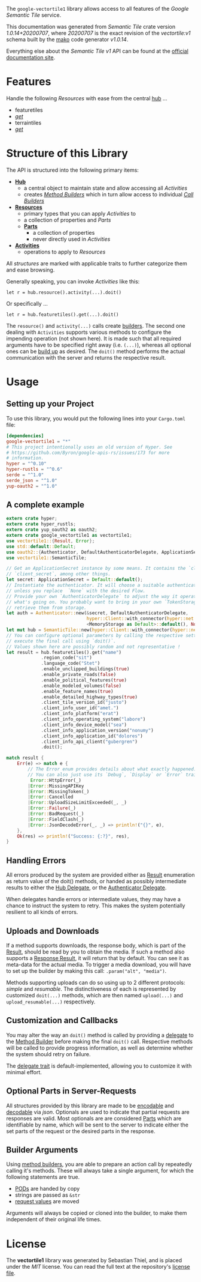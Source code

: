 <!---
DO NOT EDIT !
This file was generated automatically from 'src/mako/api/README.md.mako'
DO NOT EDIT !
-->
The `google-vectortile1` library allows access to all features of the *Google Semantic Tile* service.

This documentation was generated from *Semantic Tile* crate version *1.0.14+20200707*, where *20200707* is the exact revision of the *vectortile:v1* schema built by the [mako](http://www.makotemplates.org/) code generator *v1.0.14*.

Everything else about the *Semantic Tile* *v1* API can be found at the
[official documentation site](https://developers.google.com/maps/contact-sales/).
# Features

Handle the following *Resources* with ease from the central [hub](https://docs.rs/google-vectortile1/1.0.14+20200707/google_vectortile1/struct.SemanticTile.html) ... 

* featuretiles
 * [*get*](https://docs.rs/google-vectortile1/1.0.14+20200707/google_vectortile1/struct.FeaturetileGetCall.html)
* terraintiles
 * [*get*](https://docs.rs/google-vectortile1/1.0.14+20200707/google_vectortile1/struct.TerraintileGetCall.html)




# Structure of this Library

The API is structured into the following primary items:

* **[Hub](https://docs.rs/google-vectortile1/1.0.14+20200707/google_vectortile1/struct.SemanticTile.html)**
    * a central object to maintain state and allow accessing all *Activities*
    * creates [*Method Builders*](https://docs.rs/google-vectortile1/1.0.14+20200707/google_vectortile1/trait.MethodsBuilder.html) which in turn
      allow access to individual [*Call Builders*](https://docs.rs/google-vectortile1/1.0.14+20200707/google_vectortile1/trait.CallBuilder.html)
* **[Resources](https://docs.rs/google-vectortile1/1.0.14+20200707/google_vectortile1/trait.Resource.html)**
    * primary types that you can apply *Activities* to
    * a collection of properties and *Parts*
    * **[Parts](https://docs.rs/google-vectortile1/1.0.14+20200707/google_vectortile1/trait.Part.html)**
        * a collection of properties
        * never directly used in *Activities*
* **[Activities](https://docs.rs/google-vectortile1/1.0.14+20200707/google_vectortile1/trait.CallBuilder.html)**
    * operations to apply to *Resources*

All *structures* are marked with applicable traits to further categorize them and ease browsing.

Generally speaking, you can invoke *Activities* like this:

```Rust,ignore
let r = hub.resource().activity(...).doit()
```

Or specifically ...

```ignore
let r = hub.featuretiles().get(...).doit()
```

The `resource()` and `activity(...)` calls create [builders][builder-pattern]. The second one dealing with `Activities` 
supports various methods to configure the impending operation (not shown here). It is made such that all required arguments have to be 
specified right away (i.e. `(...)`), whereas all optional ones can be [build up][builder-pattern] as desired.
The `doit()` method performs the actual communication with the server and returns the respective result.

# Usage

## Setting up your Project

To use this library, you would put the following lines into your `Cargo.toml` file:

```toml
[dependencies]
google-vectortile1 = "*"
# This project intentionally uses an old version of Hyper. See
# https://github.com/Byron/google-apis-rs/issues/173 for more
# information.
hyper = "^0.10"
hyper-rustls = "^0.6"
serde = "^1.0"
serde_json = "^1.0"
yup-oauth2 = "^1.0"
```

## A complete example

```Rust
extern crate hyper;
extern crate hyper_rustls;
extern crate yup_oauth2 as oauth2;
extern crate google_vectortile1 as vectortile1;
use vectortile1::{Result, Error};
use std::default::Default;
use oauth2::{Authenticator, DefaultAuthenticatorDelegate, ApplicationSecret, MemoryStorage};
use vectortile1::SemanticTile;

// Get an ApplicationSecret instance by some means. It contains the `client_id` and 
// `client_secret`, among other things.
let secret: ApplicationSecret = Default::default();
// Instantiate the authenticator. It will choose a suitable authentication flow for you, 
// unless you replace  `None` with the desired Flow.
// Provide your own `AuthenticatorDelegate` to adjust the way it operates and get feedback about 
// what's going on. You probably want to bring in your own `TokenStorage` to persist tokens and
// retrieve them from storage.
let auth = Authenticator::new(&secret, DefaultAuthenticatorDelegate,
                              hyper::Client::with_connector(hyper::net::HttpsConnector::new(hyper_rustls::TlsClient::new())),
                              <MemoryStorage as Default>::default(), None);
let mut hub = SemanticTile::new(hyper::Client::with_connector(hyper::net::HttpsConnector::new(hyper_rustls::TlsClient::new())), auth);
// You can configure optional parameters by calling the respective setters at will, and
// execute the final call using `doit()`.
// Values shown here are possibly random and not representative !
let result = hub.featuretiles().get("name")
             .region_code("sit")
             .language_code("Stet")
             .enable_unclipped_buildings(true)
             .enable_private_roads(false)
             .enable_political_features(true)
             .enable_modeled_volumes(false)
             .enable_feature_names(true)
             .enable_detailed_highway_types(true)
             .client_tile_version_id("justo")
             .client_info_user_id("amet.")
             .client_info_platform("erat")
             .client_info_operating_system("labore")
             .client_info_device_model("sea")
             .client_info_application_version("nonumy")
             .client_info_application_id("dolores")
             .client_info_api_client("gubergren")
             .doit();

match result {
    Err(e) => match e {
        // The Error enum provides details about what exactly happened.
        // You can also just use its `Debug`, `Display` or `Error` traits
         Error::HttpError(_)
        |Error::MissingAPIKey
        |Error::MissingToken(_)
        |Error::Cancelled
        |Error::UploadSizeLimitExceeded(_, _)
        |Error::Failure(_)
        |Error::BadRequest(_)
        |Error::FieldClash(_)
        |Error::JsonDecodeError(_, _) => println!("{}", e),
    },
    Ok(res) => println!("Success: {:?}", res),
}

```
## Handling Errors

All errors produced by the system are provided either as [Result](https://docs.rs/google-vectortile1/1.0.14+20200707/google_vectortile1/enum.Result.html) enumeration as return value of 
the doit() methods, or handed as possibly intermediate results to either the 
[Hub Delegate](https://docs.rs/google-vectortile1/1.0.14+20200707/google_vectortile1/trait.Delegate.html), or the [Authenticator Delegate](https://docs.rs/yup-oauth2/*/yup_oauth2/trait.AuthenticatorDelegate.html).

When delegates handle errors or intermediate values, they may have a chance to instruct the system to retry. This 
makes the system potentially resilient to all kinds of errors.

## Uploads and Downloads
If a method supports downloads, the response body, which is part of the [Result](https://docs.rs/google-vectortile1/1.0.14+20200707/google_vectortile1/enum.Result.html), should be
read by you to obtain the media.
If such a method also supports a [Response Result](https://docs.rs/google-vectortile1/1.0.14+20200707/google_vectortile1/trait.ResponseResult.html), it will return that by default.
You can see it as meta-data for the actual media. To trigger a media download, you will have to set up the builder by making
this call: `.param("alt", "media")`.

Methods supporting uploads can do so using up to 2 different protocols: 
*simple* and *resumable*. The distinctiveness of each is represented by customized 
`doit(...)` methods, which are then named `upload(...)` and `upload_resumable(...)` respectively.

## Customization and Callbacks

You may alter the way an `doit()` method is called by providing a [delegate](https://docs.rs/google-vectortile1/1.0.14+20200707/google_vectortile1/trait.Delegate.html) to the 
[Method Builder](https://docs.rs/google-vectortile1/1.0.14+20200707/google_vectortile1/trait.CallBuilder.html) before making the final `doit()` call. 
Respective methods will be called to provide progress information, as well as determine whether the system should 
retry on failure.

The [delegate trait](https://docs.rs/google-vectortile1/1.0.14+20200707/google_vectortile1/trait.Delegate.html) is default-implemented, allowing you to customize it with minimal effort.

## Optional Parts in Server-Requests

All structures provided by this library are made to be [encodable](https://docs.rs/google-vectortile1/1.0.14+20200707/google_vectortile1/trait.RequestValue.html) and 
[decodable](https://docs.rs/google-vectortile1/1.0.14+20200707/google_vectortile1/trait.ResponseResult.html) via *json*. Optionals are used to indicate that partial requests are responses 
are valid.
Most optionals are are considered [Parts](https://docs.rs/google-vectortile1/1.0.14+20200707/google_vectortile1/trait.Part.html) which are identifiable by name, which will be sent to 
the server to indicate either the set parts of the request or the desired parts in the response.

## Builder Arguments

Using [method builders](https://docs.rs/google-vectortile1/1.0.14+20200707/google_vectortile1/trait.CallBuilder.html), you are able to prepare an action call by repeatedly calling it's methods.
These will always take a single argument, for which the following statements are true.

* [PODs][wiki-pod] are handed by copy
* strings are passed as `&str`
* [request values](https://docs.rs/google-vectortile1/1.0.14+20200707/google_vectortile1/trait.RequestValue.html) are moved

Arguments will always be copied or cloned into the builder, to make them independent of their original life times.

[wiki-pod]: http://en.wikipedia.org/wiki/Plain_old_data_structure
[builder-pattern]: http://en.wikipedia.org/wiki/Builder_pattern
[google-go-api]: https://github.com/google/google-api-go-client

# License
The **vectortile1** library was generated by Sebastian Thiel, and is placed 
under the *MIT* license.
You can read the full text at the repository's [license file][repo-license].

[repo-license]: https://github.com/Byron/google-apis-rsblob/master/LICENSE.md
